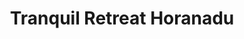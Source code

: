 ---
layout: location
title: Tranquil Retreat Horanadu
images: ["/properties/horanadu/tranquil/1.jpg","/properties/horanadu/tranquil/1.jpg"]
price: ₹1,599
area: Horanadu
rating: 5
description: Escape to serenity at Tranquil Retreat, Horanadu. Nestled amidst mist-kissed Western Ghats, our stone haven boasts breathtaking views. Unwind by the infinity pool, explore hidden trails that weave through verdant hills, or simply soak in the mountain magic. Reconnect with nature and rediscover yourself at Tranquil Retreat. Breathe in the crisp mountain air, invigorating your senses with each inhale. In the evenings, stargaze from your private balcony, letting the Milky Way wash over you with its celestial glow. Tranquil Retreat – your escape to tranquility awaits.
district: Chikmagalur
total-occupancy: 36
rooms: 8
stay-type: Resort
accomodation: [
    [Family Rooms 4, 16, 8, shop],
    [Suite Rooms 2, 8, 4, house-door], 
    [1 Dormitory Room, 8, 4, shop],
    [1 Family Dormitory Room, 6, 3, house-door]
]
pricing: [
    [BASIC PACKAGE, 1599, Stay | Activities | Breakfast | Hi-tea | Veg Snacks],
    [DORMITORY PACKAGE, 2299, Stay | Activities | All Meals | Hi-tea | Veg Snacks],
    [FAMILY ROOM PACKAGE, 2899, Stay | Activities | All Meals | Hi-tea | Veg Snacks],
    [SUITE ROOM, 3099, Stay | Activities | All Meals | Hi-tea | Veg Snacks],
]
ameneties: [
    [ fa-solid fa-plug-circle-plus,Power Backup],
    [ fa-solid fa-snowflake,Refrigerator],
    [ fa-solid fa-wifi ,Wi-Fi],
    [ fa-solid fa-shirt,Laundry],
    [ fa-solid fa-square-parking,Parking],
    [ fa-solid fa-tower-observation,Balcony],
    [ fa-solid fa-mug-hot,Kettle],
    [ fa-solid fa-tower-observation,Watch Tower],
    [ fa-solid fa-smoking ,Smoking Area],
    [ fa-solid fa-wind,Air Conditioning],
    [ fa-solid fa-shower ,Shower],
    [ fa-solid fa-person-swimming,Swimming Pool],
    [ fa-solid fa-hot-tub-person,Hot Water]
]
activities: [ 
    [ fa-solid fa-fire,Bonfire & Music],
    [ fa-solid fa-water, Water Stream],
    [ fa-solid fa-person-drowning,Mud Kabbaddi],
    [ fa-solid fa-person-walking,Estate Walk], 
    [ fa-solid fa-person-swimming, Swimming], 
    [ fa-solid fa-volleyball,Vollyball], 
    [ fa-solid fa-person-walking,Nature Walk],
    [ fa-solid fa-tower-observation,Private View Point], 
    [ fa-solid fa-dove,Bird Watch], 
    [ fa-solid fa-truck-pickup,Jeep-ride]
]
locations: [Kyathanmakki Hills Station (7km), Doddannashetti Caves (8km), Panchamikallu View Point (19km), Horandu Temple(1km), Kalasa Temple(8km), Ambatheertha(7km), Hanging Bridge(9km), Soormane Falls(15km), Samse T-Estate(13 Km), Elaneer Falls(16km), Kudremukh (30km) ]
breakfast: [Neer Dosa, item2, item3, item4]
lunch: [item1, item2, item3, item4]
dinner: [item1, item2, item3, item4]
tnc: ["Yes","Yes","Yes", "Yes", 12:00PM-11:00AM]
---